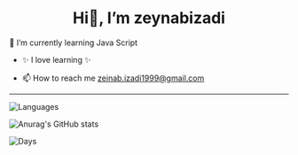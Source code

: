 <div align="center">
 
 # Hi👋, I’m zeynabizadi
 
</div>
                                                                            
🌱 I’m currently learning Java Script

- ✨ I love learning ✨

- 📫 How to reach me  zeinab.izadi1999@gmail.com


---

![Languages](https://github-readme-stats.vercel.app/api/top-langs/?username=Zeynabizadi&layout=compact&hide=html,php)

![Anurag's GitHub stats](https://github-readme-stats.vercel.app/api?username=zeynabizadi_icons=true&theme=tokyonight)

![Days](https://github-readme-streak-stats.herokuapp.com/?user=zeynabizadi)
